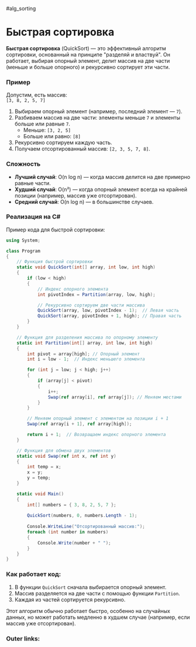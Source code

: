 #alg_sorting
# Быстрая сортировка

**Быстрая сортировка** (QuickSort) — это эффективный алгоритм сортировки, основанный на принципе "разделяй и властвуй". Он работает, выбирая опорный элемент, делит массив на две части (меньше и больше опорного) и рекурсивно сортирует эти части.

### **Пример**

Допустим, есть массив:  
`[3, 8, 2, 5, 7]`

1. Выбираем опорный элемент (например, последний элемент — `7`).
2. Разбиваем массив на две части: элементы меньше `7` и элементы больше или равные `7`.
    - Меньше: `[3, 2, 5]`
    - Больше или равно: `[8]`
3. Рекурсивно сортируем каждую часть.
4. Получаем отсортированный массив: `[2, 3, 5, 7, 8]`.

### **Сложность**

- **Лучший случай**: O(n log n) — когда массив делится на две примерно равные части.
- **Худший случай**: O(n²) — когда опорный элемент всегда на крайней позиции (например, массив уже отсортирован).
- **Средний случай**: O(n log n) — в большинстве случаев.

### **Реализация на C#**

Пример кода для быстрой сортировки:

```csharp
using System;

class Program
{
    // Функция быстрой сортировки
    static void QuickSort(int[] array, int low, int high)
    {
        if (low < high)
        {
            // Индекс опорного элемента
            int pivotIndex = Partition(array, low, high);

            // Рекурсивно сортируем две части массива
            QuickSort(array, low, pivotIndex - 1);  // Левая часть
            QuickSort(array, pivotIndex + 1, high); // Правая часть
        }
    }

    // Функция для разделения массива по опорному элементу
    static int Partition(int[] array, int low, int high)
    {
        int pivot = array[high]; // Опорный элемент
        int i = low - 1;  // Индекс меньшего элемента

        for (int j = low; j < high; j++)
        {
            if (array[j] < pivot)
            {
                i++;
                Swap(ref array[i], ref array[j]); // Меняем местами
            }
        }

        // Меняем опорный элемент с элементом на позиции i + 1
        Swap(ref array[i + 1], ref array[high]);

        return i + 1;  // Возвращаем индекс опорного элемента
    }

    // Функция для обмена двух элементов
    static void Swap(ref int x, ref int y)
    {
        int temp = x;
        x = y;
        y = temp;
    }

    static void Main()
    {
        int[] numbers = { 3, 8, 2, 5, 7 };
        
        QuickSort(numbers, 0, numbers.Length - 1);
        
        Console.WriteLine("Отсортированный массив:");
        foreach (int number in numbers)
        {
            Console.Write(number + " ");
        }
    }
}
```

### **Как работает код:**

1. В функции `QuickSort` сначала выбирается опорный элемент.
2. Массив разделяется на две части с помощью функции `Partition`.
3. Каждая из частей сортируется рекурсивно.

Этот алгоритм обычно работает быстро, особенно на случайных данных, но может работать медленно в худшем случае (например, если массив уже отсортирован).

### Outer links:

